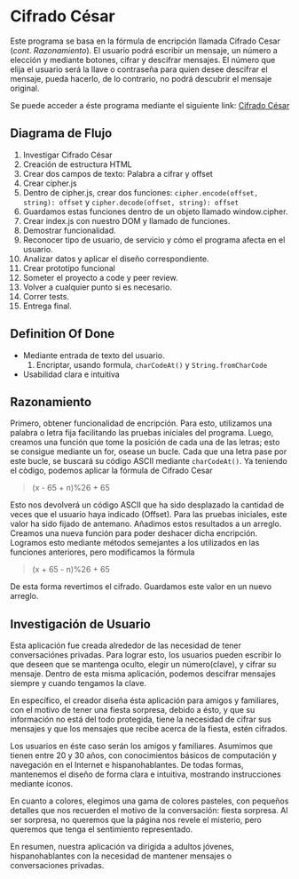 # Cifrado César

Este programa se basa en la fórmula de encripción llamada Cifrado Cesar (*cont. Razonamiento*).
El usuario podrá escribir un mensaje, un número a elección y mediante botones, cifrar y descifrar mensajes.
El número que elija el usuario será la llave o contraseña para quien desee descifrar el mensaje, pueda hacerlo, de lo contrario, no podrá descubrir el mensaje original.

Se puede acceder a éste programa mediante el siguiente link: [Cifrado César](https://florenciasilva.github.io/cifrado-cesar/src/)


## Diagrama de Flujo

1. Investigar Cifrado César
2. Creación de estructura HTML
3. Crear dos campos de texto: Palabra a cifrar y offset
4. Crear cipher.js
5. Dentro de cipher.js, crear dos funciones: `` cipher.encode(offset, string): offset `` y ``cipher.decode(offset, string): offset``
6. Guardamos estas funciones dentro de un objeto llamado window.cipher.
7. Crear index.js con nuestro DOM y llamado de funciones.
8. Demostrar funcionalidad.
9. Reconocer tipo de usuario, de servicio y cómo el programa afecta en el usuario.
10. Analizar datos y aplicar el diseño correspondiente.
11. Crear prototípo funcional
12. Someter el proyecto a code y peer review.
13. Volver a cualquier punto si es necesario.
14. Correr tests.
15. Entrega final.

## Definition Of Done
* Mediante entrada de texto del usuario.
    1. Encriptar, usando  formula, ``charCodeAt()`` y ``String.fromCharCode``
* Usabilidad clara e intuitiva


## Razonamiento

Primero, obtener funcionalidad de encripción. Para esto, utilizamos una palabra o letra fija facilitando las pruebas iniciales del programa.
Luego, creamos una función que tome la posición de cada una de las letras; esto se consigue mediante un for, osease un bucle. Cada que una letra pase por este bucle, se buscará su código ASCII mediante ``charCodeAt()``. Ya teniendo el còdigo, podemos aplicar la fórmula de Cifrado Cesar 

> (x - 65 + n)%26 + 65

Esto nos devolverá un código ASCII que ha sido desplazado la cantidad de veces que el usuario haya indicado (Offset). Para las pruebas iniciales, este valor ha sido fijado de antemano.
Añadimos estos resultados a un arreglo.
Creamos una nueva función para poder deshacer dicha encripción. Logramos esto mediante métodos semejantes a los utilizados en las funciones anteriores, pero modificamos la fórmula

> (x + 65 - n)%26 + 65

De esta forma revertimos el cifrado. Guardamos este valor en un nuevo arreglo.

## Investigación de Usuario

Esta aplicación fue creada alrededor de las necesidad de tener conversaciónes privadas. 
Para lograr esto, los usuarios pueden escribir lo que deseen que se mantenga oculto, elegir un número(clave), y cifrar su mensaje. Dentro de esta misma aplicación, podemos descifrar mensajes siempre y cuando tengamos la clave.

En específico, el creador diseña ésta aplicación para amigos y familiares, con el motivo de tener una fiesta sorpresa, debido a ésto, y que su información no está del todo protegida, tiene la necesidad de cifrar sus mensajes y que los mensajes que recibe acerca de la fiesta, estén cifrados. 

Los usuarios en éste caso serán los amigos y familiares. Asumimos que tienen entre 20 y 30 años, con conocimientos básicos de computación y navegación en el Internet e hispanohablantes.
De todas formas, mantenemos el diseño de forma clara e intuitiva, mostrando instrucciones mediante íconos.

En cuanto a colores, elegimos una gama de colores pasteles, con pequeños detalles que nos recuerden el motivo de la conversación: fiesta sorpresa.
Al ser sorpresa, no queremos que la página nos revele el misterio, pero queremos que tenga el sentimiento representado.

En resumen, nuestra aplicación va dirigida a adultos jóvenes, hispanohablantes con la necesidad de mantener mensajes o conversaciones privadas.


